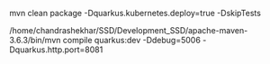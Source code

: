 mvn clean package -Dquarkus.kubernetes.deploy=true -DskipTests

/home/chandrashekhar/SSD/Development_SSD/apache-maven-3.6.3/bin/mvn compile quarkus:dev -Ddebug=5006 -Dquarkus.http.port=8081


